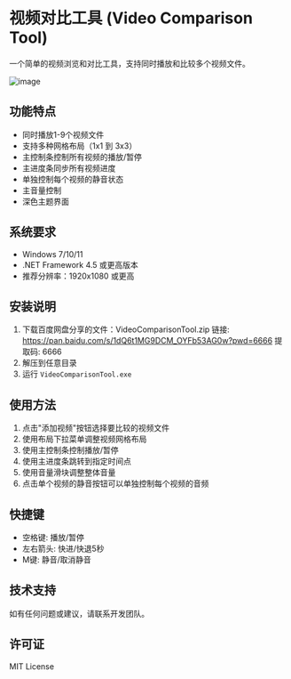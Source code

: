 # 视频对比工具 (Video Comparison Tool)

一个简单的视频浏览和对比工具，支持同时播放和比较多个视频文件。

![image](https://github.com/user-attachments/assets/9b596c0f-dc2a-494b-b2f5-2ff57844945e)


## 功能特点

- 同时播放1-9个视频文件
- 支持多种网格布局（1x1 到 3x3）
- 主控制条控制所有视频的播放/暂停
- 主进度条同步所有视频进度
- 单独控制每个视频的静音状态
- 主音量控制
- 深色主题界面

## 系统要求

- Windows 7/10/11
- .NET Framework 4.5 或更高版本
- 推荐分辨率：1920x1080 或更高

## 安装说明

1. 下载百度网盘分享的文件：VideoComparisonTool.zip
链接: https://pan.baidu.com/s/1dQ6t1MG9DCM_OYFb53AG0w?pwd=6666 提取码: 6666 
2. 解压到任意目录
3. 运行 `VideoComparisonTool.exe`



## 使用方法

1. 点击"添加视频"按钮选择要比较的视频文件
2. 使用布局下拉菜单调整视频网格布局
3. 使用主控制条控制播放/暂停
4. 使用主进度条跳转到指定时间点
5. 使用音量滑块调整整体音量
6. 点击单个视频的静音按钮可以单独控制每个视频的音频

## 快捷键

- 空格键: 播放/暂停
- 左右箭头: 快进/快退5秒
- M键: 静音/取消静音

## 技术支持

如有任何问题或建议，请联系开发团队。

## 许可证

MIT License
